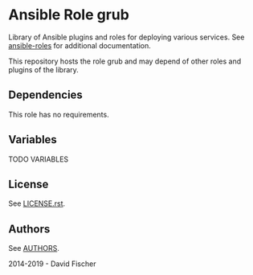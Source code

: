 # Ansible Role grub

Library of Ansible plugins and roles for deploying various services.
See [ansible-roles](https://github.com/davidfischer-ch/ansible-roles) for additional documentation.

This repository hosts the role grub and may depend of other roles and plugins of the library.

## Dependencies

This role has no requirements.

## Variables

TODO VARIABLES

## License

See [LICENSE.rst](LICENSE.rst).

## Authors

See [AUTHORS](AUTHORS).

2014-2019 - David Fischer
